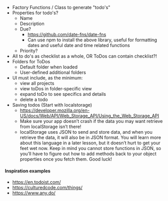 
- Factory Functions / Class to generate "todo's"
- Properties for todo's?
    - Name
    - Description
    - Due?
        - https://github.com/date-fns/date-fns
        - Can use npm to install the above library, useful for formatting dates and
            useful date and time related functions
    - Priority?
- All to do's as checklist as a whole, OR ToDos can contain checklist?! 
- Folders for ToDos 
    - Default folder when loaded
    - User-defined additional folders
- UI must include, as the minimum:
    - view all projects
    - view toDos in folder-specific view
    - expand toDo to see specifics and details
    - delete a todo
- Saving todos (Start with localstorage)
    - https://developer.mozilla.org/en-US/docs/Web/API/Web_Storage_API/Using_the_Web_Storage_API
    - Make sure your app doesn’t crash if the data you may want retrieve from localStorage isn’t there!
    - localStorage uses JSON to send and store data, and when you retrieve the data, it will also be in JSON format. You will learn more about this language in a later lesson, but it doesn’t hurt to get your feet wet now. Keep in mind you cannot store functions in JSON, so you’ll have to figure out how to add methods back to your object properties once you fetch them. Good luck!

#### Inspiration examples
- https://en.todoist.com/
- https://culturedcode.com/things/
- https://www.any.do/
